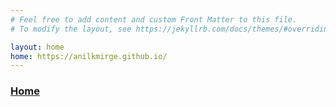 ```yaml
---
# Feel free to add content and custom Front Matter to this file.
# To modify the layout, see https://jekyllrb.com/docs/themes/#overriding-theme-defaults

layout: home
home: https://anilkmirge.github.io/
---
```


<h3><a href="{{page.home}}">Home</a></h3>
